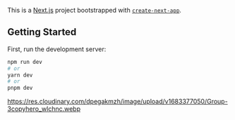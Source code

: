 This is a [Next.js](https://nextjs.org/) project bootstrapped with [`create-next-app`](https://github.com/vercel/next.js/tree/canary/packages/create-next-app).

## Getting Started

First, run the development server:

```bash
npm run dev
# or
yarn dev
# or
pnpm dev
```

https://res.cloudinary.com/dpegakmzh/image/upload/v1683377050/Group-3copyhero_wlchnc.webp
